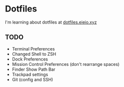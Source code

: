 # Dotfiles

I'm learning about dotfiles at [dotfiles.eieio.xyz](http://dotfiles.eieio.xyz)

## TODO

- Terminal Preferences
- Changed Shell to ZSH
- Dock Preferences
- Mission Control Preferences (don't rearrange spaces)
- Finder Show Path Bar
- Trackpad settings
- Git (config and SSH)
